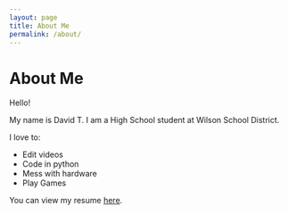 ```yaml
---
layout: page
title: About Me
permalink: /about/
---
```


  <h1><b>About Me</b></h1>
<p>Hello!</p>
<p>My name is David T. I am a High School student at Wilson School District.</p>
<p></p>
<p>I love to:</p>
<ul>
<li>Edit videos</li>
<li>Code in python</li>
<li>Mess with hardware</li>
<li>Play Games</li>
</ul>
<p></p>
<p>You can view my resume <a href="/about/resume/">here</a>.</p>
